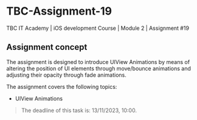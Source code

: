 # TBC-Assignment-19
TBC IT Academy | iOS development Course | Module 2 | Assignment #19

## Assignment concept

The assignment is designed to introduce UIView Animations by means of altering the position of UI elements through move/bounce animations and adjusting their opacity through fade animations.

The assignment covers the following topics: 
* UIView Animations

> The deadline of this task is: 13/11/2023, 10:00. 
